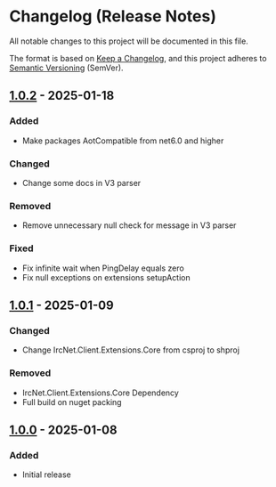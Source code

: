 # Changelog (Release Notes)

All notable changes to this project will be documented in this file.

The format is based on [Keep a Changelog](https://keepachangelog.com/en/1.1.0/),
and this project adheres to [Semantic Versioning](https://semver.org/spec/v2.0.0.html) (SemVer).

## [1.0.2] - 2025-01-18

### Added

- Make packages AotCompatible from net6.0 and higher

### Changed

- Change some docs in V3 parser

### Removed

- Remove unnecessary null check for message in V3 parser

### Fixed

- Fix infinite wait when PingDelay equals zero
- Fix null exceptions on extensions setupAction

## [1.0.1] - 2025-01-09

### Changed

- Change IrcNet.Client.Extensions.Core from csproj to shproj

### Removed

- IrcNet.Client.Extensions.Core Dependency
- Full build on nuget packing

## [1.0.0] - 2025-01-08

### Added

- Initial release

[1.0.2]: https://github.com/NowaLone/IrcNet/releases/tag/v1.0.2
[1.0.1]: https://github.com/NowaLone/IrcNet/releases/tag/v1.0.1
[1.0.0]: https://github.com/NowaLone/IrcNet/releases/tag/v1.0.0
